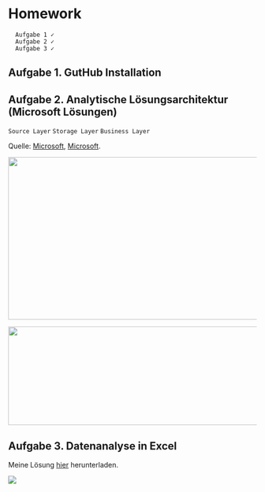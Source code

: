 # Homework
      Aufgabe 1 ✓
      Aufgabe 2 ✓
      Aufgabe 3 ✓

## **Aufgabe 1. GutHub Installation**

## **Aufgabe 2. Analytische Lösungsarchitektur (Microsoft Lösungen)**

``` Source Layer ```
``` Storage Layer ```
``` Business Layer ```

Quelle: [Microsoft](https://ms-f1-sites-02-we.azurewebsites.net/en-us/story/1642494564702299934-nagelgroup-azure-de), [Microsoft](https://learn.microsoft.com/en-us/power-bi/guidance/center-of-excellence-business-intelligence-solution-architecture).
<p>
<img src= "https://github.com/oksana-da/DE-101/blob/main/img/101.png" width="520" height="330">
</p>

<p>
<img src= "https://github.com/oksana-da/DE-101/blob/main/img/102.png" width="520" height="200">
</p>

## **Aufgabe 3. Datenanalyse in Excel**

Meine Lösung [hier](https://github.com/oksana-da/DE-101/blob/main/Module1/SolutionSuperStore.xlsx) herunterladen.

<p>
<img src= "https://github.com/oksana-da/DE-101/blob/main/img/103.png">
</p>
